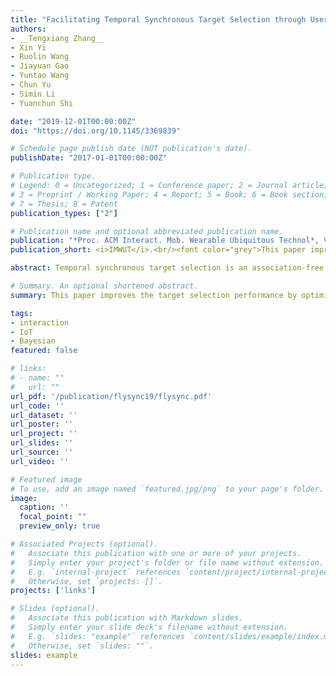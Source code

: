 ```yaml
---
title: "Facilitating Temporal Synchronous Target Selection through User Behavior Modeling"
authors:
- __Tengxiang Zhang__
- Xin Yi
- Ruolin Wang
- Jiayuan Gao
- Yuntao Wang
- Chun Yu
- Simin Li
- Yuanchun Shi

date: "2019-12-01T00:00:00Z"
doi: "https://doi.org/10.1145/3369839"

# Schedule page publish date (NOT publication's date).
publishDate: "2017-01-01T00:00:00Z"

# Publication type.
# Legend: 0 = Uncategorized; 1 = Conference paper; 2 = Journal article;
# 3 = Preprint / Working Paper; 4 = Report; 5 = Book; 6 = Book section;
# 7 = Thesis; 8 = Patent
publication_types: ["2"]

# Publication name and optional abbreviated publication name.
publication: "*Proc. ACM Interact. Mob. Wearable Ubiquitous Technol*, Vol 3, Issue 4, Article 159, Dec 2019."
publication_short: <i>IMWUT</i>.<br/><font color="grey">This paper improves the target selection performance by optimizing blinking pattern sets with Bayesian-based human modeling</font>

abstract: Temporal synchronous target selection is an association-free selection technique:users select a target by generating signals (e.g., finger taps and hand claps) in sync with its unique temporal pattern. However, classical pattern set design and input recognition algorithm of such techniques did not leverage users’ behavioral information, which limits their robustness to imprecise inputs. In this paper, we improve these two key components by modeling users’ interaction behavior. In the first user study, we asked users to tap a finger in sync with blinking patterns with various period and delay, and modeled their finger tapping ability using Gaussian distribution. Based on the results, we generated pattern sets for up to 22 targets that minimized the possibility of confusion due to imprecise inputs. In the second user study, we validated that the optimized pattern sets could reduce error rate from 23% to 7% for the classical Correlation recognizer. We also tested a novel Bayesian, which achieved higher selection accuracy than the Correlation recognizer when the input sequence is short. The informal evaluation results show that the selection technique can be effectively scaled to different modalities and sensing techniques.

# Summary. An optional shortened abstract.
summary: This paper improves the target selection performance by optimizing blinking pattern sets with Bayesian-based human modeling. 

tags:
- interaction
- IoT
- Bayesian
featured: false

# links:
# - name: ""
#   url: ""
url_pdf: '/publication/flysync19/flysync.pdf'
url_code: ''
url_dataset: ''
url_poster: ''
url_project: ''
url_slides: ''
url_source: ''
url_video: ''

# Featured image
# To use, add an image named `featured.jpg/png` to your page's folder. 
image:
  caption: ''
  focal_point: ""
  preview_only: true

# Associated Projects (optional).
#   Associate this publication with one or more of your projects.
#   Simply enter your project's folder or file name without extension.
#   E.g. `internal-project` references `content/project/internal-project/index.md`.
#   Otherwise, set `projects: []`.
projects: ['links']

# Slides (optional).
#   Associate this publication with Markdown slides.
#   Simply enter your slide deck's filename without extension.
#   E.g. `slides: "example"` references `content/slides/example/index.md`.
#   Otherwise, set `slides: ""`.
slides: example
---
```

<!-- 
{{% alert note %}}
Click the *Cite* button above to demo the feature to enable visitors to import publication metadata into their reference management software.
{{% /alert %}}

{{% alert note %}}
Click the *Slides* button above to demo Academic's Markdown slides feature.
{{% /alert %}} -->

<!-- Supplementary notes can be added here, including [code and math](https://sourcethemes.com/academic/docs/writing-markdown-latex/). -->
